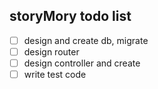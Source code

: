 ## storyMory todo list

- [ ] design and create db, migrate
- [ ] design router
- [ ] design controller and create
- [ ] write test code
